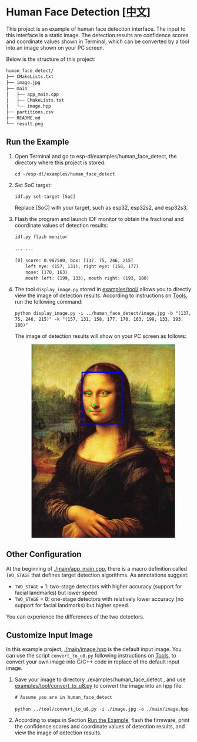 # Human Face Detection [[中文]](./README_cn.md)

This project is an example of human face detection interface. The input to this interface is a static image. The detection results are confidence scores and coordinate values shown in Terminal, which can be converted by a tool into an image shown on your PC screen.

Below is the structure of this project:

```shell
human_face_detect/
├── CMakeLists.txt
├── image.jpg
├── main
│   ├── app_main.cpp
│   ├── CMakeLists.txt
│   └── image.hpp
├── partitions.csv
├── README.md
└── result.png
```



## Run the Example

1. Open Terminal and go to esp-dl/examples/human_face_detect, the directory where this project is stored:

    ```shell
    cd ~/esp-dl/examples/human_face_detect
    ```

2. Set SoC target:

    ```shell
    idf.py set-target [SoC]
    ```
    Replace [SoC] with your target, such as esp32, esp32s2, and esp32s3.

3. Flash the program and launch IDF monitor to obtain the fractional and coordinate values of detection results:

   ```shell
   idf.py flash monitor
   
   ... ...
   
   [0] score: 0.987580, box: [137, 75, 246, 215]
       left eye: (157, 131), right eye: (158, 177)
       nose: (170, 163)
       mouth left: (199, 133), mouth right: (193, 180)
   ```

4. The tool `display_image.py` stored in [examples/tool/](../tool/) allows you to directly view the image of detection results. According to instructions on [Tools](../tool/README.md), run the following command:

   ```shell
   python display_image.py -i ../human_face_detect/image.jpg -b "(137, 75, 246, 215)" -k "(157, 131, 158, 177, 170, 163, 199, 133, 193, 180)"
   ```
    The image of detection results will show on your PC screen as follows:
   

   <p align="center">
    <img width="%" src="./result.png"> 
   </p>


## Other Configuration

At the beginning of [./main/app_main.cpp](./main/app_main.cpp), there is a macro definition called `TWO_STAGE` that defines target detection algorithms. As annotations suggest:

- `TWO_STAGE` = 1: two-stage detectors with higher accuracy (support for facial landmarks) but lower speed.
- `TWO_STAGE` = 0: one-stage detectors with relatively lower accuracy (no support for facial landmarks) but higher speed.

You can experience the differences of the two detectors.



## Customize Input Image

In this example project, [./main/image.hpp](./main/image.hpp) is the default input image. You can use the script `convert_to_u8.py` following instructions on [Tools](../tool/README.md), to convert your own image into C/C++ code in replace of the default input image.

1. Save your image to directory ./examples/human_face_detect , and use [examples/tool/convert_to_u8.py](../tool/convert_to_u8.py) to convert the image into an hpp file:

   ```shell
   # Assume you are in human_face_detect 

   python ../tool/convert_to_u8.py -i ./image.jpg -o ./main/image.hpp
   ```

2. According to steps in Section [Run the Example](#run-the-example), flash the firmware, print the confidence scores and coordinate values of detection results, and view the image of detection results.


